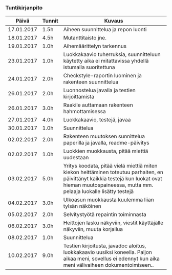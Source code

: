 ### Tuntikirjanpito
Päivä | Tunnit | Kuvaus
--------------- | ----- | ------
17.01.2017 | 1.5h | Aiheen suunnittelua ja repon luonti
18.01.2017 | 4.5h | Mutanttitaisto jne.
19.01.2017 | 1.0h | Aihemäärittelyn tarkennus
23.01.2017 | 1.0h | Luokkakaavio tuherruksia, suunnitteluun käytetty aika ei mitattavissa yhdellä istumalla suoritettuna
24.01.2017 | 2.0h | Checkstyle-raportin luominen ja rakenteen suunnittelua
26.01.2017 | 2.0h | Luonnostelua javalla ja testien kirjoittamista
26.01.2017 | 3.0h | Raakile auttamaan rakenteen hahmottamisessa
27.01.2017 | 4.0h | Luokkakaavio, testejä, javaa
30.01.2017 | 1.0h | Suunnittelua
02.02.2017 | 2.0h | Rakenteen muutoksen sunnittelua paperilla ja javalla, readme-päivitys
02.02.2017 | 1.0h | Luokkien muokkausta, pitää miettiä uudestaan
03.02.2017 | 5.0h | Yritys koodata, pitää vielä miettiä miten kiekon heittäminen toteutuu parhaiten, en päivittänyt kaikkia testejä kun luokat ovat hieman muutospaineessa, mutta mm. pelaaja luokalle lisätty testejä
04.02.2017 | 3.0h | Ulkoasun muokkausta kuulemma liian tylsän näköinen
05.02.2017 | 2.0h | Selvitystyötä repaintin toiminnasta
06.02.2017 | 3.0h | Heittojen lasku näkyviin, viestit käyttäjälle näkyviin, muuta korjailua
08.02.2017 | 1.0h | Suunnittelua
10.02.2017 | 9.0h | Testien kirjoitusta, javadoc aloitus, luokkakaavio uusiksi koneella. Paljon aikaa meni, sovellus ei edennyt kun aika meni välivaiheen dokumentoimiseen..
